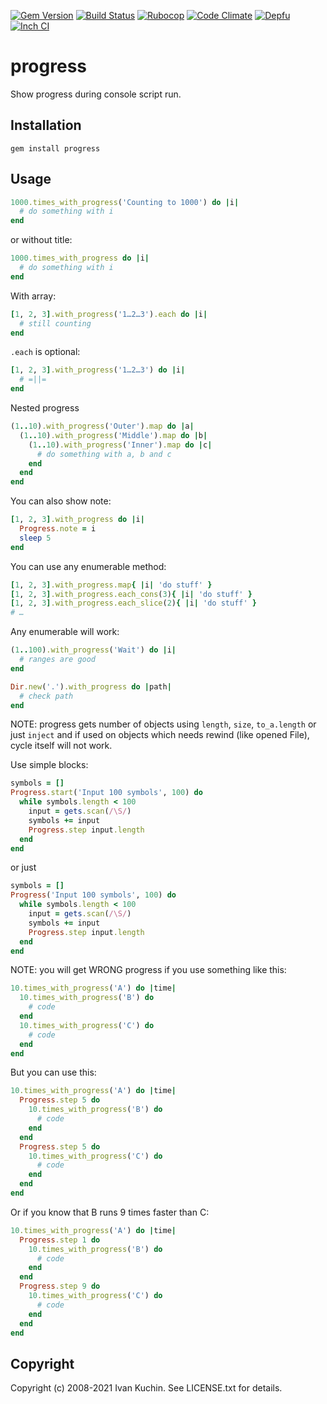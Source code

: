 [![Gem Version](https://img.shields.io/gem/v/progress?logo=rubygems)](https://rubygems.org/gems/progress)
[![Build Status](https://img.shields.io/github/workflow/status/toy/progress/check/master?logo=github)](https://github.com/toy/progress/actions/workflows/check.yml)
[![Rubocop](https://img.shields.io/github/workflow/status/toy/progress/rubocop/master?label=rubocop&logo=rubocop)](https://github.com/toy/progress/actions/workflows/rubocop.yml)
[![Code Climate](https://img.shields.io/codeclimate/maintainability/toy/progress?logo=codeclimate)](https://codeclimate.com/github/toy/progress)
[![Depfu](https://img.shields.io/depfu/toy/progress)](https://depfu.com/github/toy/progress)
[![Inch CI](https://inch-ci.org/github/toy/progress.svg?branch=master)](https://inch-ci.org/github/toy/progress)

# progress

Show progress during console script run.

## Installation

    gem install progress

## Usage

```ruby
1000.times_with_progress('Counting to 1000') do |i|
  # do something with i
end
```

or without title:

```ruby
1000.times_with_progress do |i|
  # do something with i
end
```

With array:

```ruby
[1, 2, 3].with_progress('1…2…3').each do |i|
  # still counting
end
```

`.each` is optional:

```ruby
[1, 2, 3].with_progress('1…2…3') do |i|
  # =||=
end
```

Nested progress

```ruby
(1..10).with_progress('Outer').map do |a|
  (1..10).with_progress('Middle').map do |b|
    (1..10).with_progress('Inner').map do |c|
      # do something with a, b and c
    end
  end
end
```

You can also show note:

```ruby
[1, 2, 3].with_progress do |i|
  Progress.note = i
  sleep 5
end
```

You can use any enumerable method:

```ruby
[1, 2, 3].with_progress.map{ |i| 'do stuff' }
[1, 2, 3].with_progress.each_cons(3){ |i| 'do stuff' }
[1, 2, 3].with_progress.each_slice(2){ |i| 'do stuff' }
# …
```

Any enumerable will work:

```ruby
(1..100).with_progress('Wait') do |i|
  # ranges are good
end

Dir.new('.').with_progress do |path|
  # check path
end
```

NOTE: progress gets number of objects using `length`, `size`, `to_a.length` or just `inject` and if used on objects which needs rewind (like opened File), cycle itself will not work.

Use simple blocks:

```ruby
symbols = []
Progress.start('Input 100 symbols', 100) do
  while symbols.length < 100
    input = gets.scan(/\S/)
    symbols += input
    Progress.step input.length
  end
end
```

or just

```ruby
symbols = []
Progress('Input 100 symbols', 100) do
  while symbols.length < 100
    input = gets.scan(/\S/)
    symbols += input
    Progress.step input.length
  end
end
```

NOTE: you will get WRONG progress if you use something like this:

```ruby
10.times_with_progress('A') do |time|
  10.times_with_progress('B') do
    # code
  end
  10.times_with_progress('C') do
    # code
  end
end
```

But you can use this:

```ruby
10.times_with_progress('A') do |time|
  Progress.step 5 do
    10.times_with_progress('B') do
      # code
    end
  end
  Progress.step 5 do
    10.times_with_progress('C') do
      # code
    end
  end
end
```

Or if you know that B runs 9 times faster than C:

```ruby
10.times_with_progress('A') do |time|
  Progress.step 1 do
    10.times_with_progress('B') do
      # code
    end
  end
  Progress.step 9 do
    10.times_with_progress('C') do
      # code
    end
  end
end
```

## Copyright

Copyright (c) 2008-2021 Ivan Kuchin. See LICENSE.txt for details.

